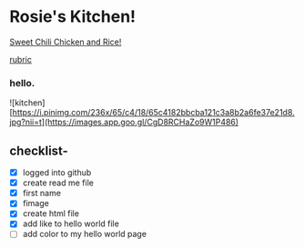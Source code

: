 # Rosie's Kitchen!


[Sweet Chili Chicken and Rice!](https://rosie080.github.io/helloworld/)

[rubric](https://rosie080.github.io/index.html/)
### hello.
![kitchen][https://i.pinimg.com/236x/65/c4/18/65c4182bbcba121c3a8b2a6fe37e21d8.jpg?nii=t](https://images.app.goo.gl/CgD8RCHaZo9W1P486)

## checklist- 
- [x] logged into github
- [x] create read me file
- [x] first name
- [x] fimage
- [x] create html file
- [x] add like to hello world file
- [ ] add color to my hello world page
